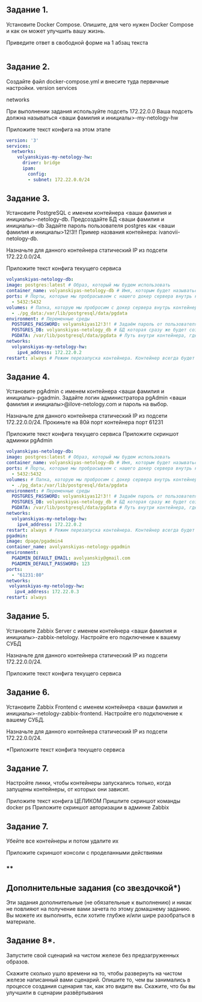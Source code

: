 ## Задание 1.
Установите Docker Compose. Опишите, для чего нужен Docker Compose и как он может улучшить вашу жизнь.

Приведите ответ в свободной форме на 1 абзац текста

```

```


## Задание 2.
Создайте файл docker-compose.yml и внесите туда первичные настройки. version services

networks

При выполнении задания используйте подсеть 172.22.0.0 Ваша подсеть должна называться <ваши фамилия и инициалы>-my-netology-hw

Приложите текст конфига на этом этапе

```yaml
version: '3'
services:
  networks:
    volyanskiyas-my-netology-hw:
      driver: bridge
      ipam:
        config:
        - subnet: 172.22.0.0/24
```

## Задание 3.
Установите PostgreSQL с именем контейнера <ваши фамилия и инициалы>-netology-db. Предсоздайте БД <ваши фамилия и инициалы>-db Задайте пароль пользователя postgres как <ваши фамилия и инициалы>12!3!! Пример названия контейнера: ivanovii-netology-db.

Назначьте для данного контейнера статический IP из подсети 172.22.0.0/24.

Приложите текст конфига текущего сервиса

```yaml
volyanskiyas-netology-db:
image: postgres:latest # Образ, который мы будем использовать
container_name: volyanskiyas-netology-db # Имя, которым будет называться наш контейнер
ports: # Порты, которые мы пробрасываем с нашего докер сервера внутрь контейнера
  - 5432:5432
volumes: # Папка, которую мы пробросим с докер сервера внутрь контейнера
  - ./pg_data:/var/lib/postgresql/data/pgdata
environment: # Переменные среды
  POSTGRES_PASSWORD: volyanskiyas12!3!! # Задаём пароль от пользователя postgres
  POSTGRES_DB: volyanskiyas-netology_db # БД которая сразу же будет создана
  PGDATA: /var/lib/postgresql/data/pgdata # Путь внутри контейнера, где будет папка pgdata
networks:
  volyanskiyas-my-netology-hw:
    ipv4_address: 172.22.0.2
restart: always # Режим перезапуска контейнера. Контейнер всегда будет перезапускаться
```

## Задание 4.
Установите pgAdmin с именем контейнера <ваши фамилия и инициалы>-pgadmin. Задайте логин администратора pgAdmin <ваши фамилия и инициалы>@ilove-netology.com и пароль на выбор.

Назначьте для данного контейнера статический IP из подсети 172.22.0.0/24. Прокиньте на 80й порт контейнера порт 61231

Приложите текст конфига текущего сервиса Приложите скриншот админки pgAdmin

```yaml
volyanskiyas-netology-db:
image: postgres:latest # Образ, который мы будем использовать
container_name: volyanskiyas-netology-db # Имя, которым будет называться наш контейнер
ports: # Порты, которые мы пробрасываем с нашего докер сервера внутрь контейнера
  - 5432:5432
volumes: # Папка, которую мы пробросим с докер сервера внутрь контейнера
  - ./pg_data:/var/lib/postgresql/data/pgdata
environment: # Переменные среды
  POSTGRES_PASSWORD: volyanskiyas12!3!! # Задаём пароль от пользователя postgres
  POSTGRES_DB: volyanskiyas-netology_db # БД которая сразу же будет создана
  PGDATA: /var/lib/postgresql/data/pgdata # Путь внутри контейнера, где будет папка pgdata
networks:
  volyanskiyas-my-netology-hw:
    ipv4_address: 172.22.0.2
restart: always # Режим перезапуска контейнера. Контейнер всегда будет перезапускаться
pgadmin:
image: dpage/pgadmin4
container_name: avolyanskiyas-netology-pgadmin    
environment:
  PGADMIN_DEFAULT_EMAIL: avolyanskiy@gmail.com     
  PGADMIN_DEFAULT_PASSWORD: 123    
ports:      
  - "61231:80"    
networks:      
 volyanskiyas-my-netology-hw:        
   ipv4_address: 172.22.0.3    
restart: always
```




## Задание 5.
Установите Zabbix Server с именем контейнера <ваши фамилия и инициалы>-zabbix-netology. Настройте его подключение к вашему СУБД

Назначьте для данного контейнера статический IP из подсети 172.22.0.0/24.

Приложите текст конфига текущего сервиса

## Задание 6.
Установите Zabbix Frontend с именем контейнера <ваши фамилия и инициалы>-netology-zabbix-frontend. Настройте его подключение к вашему СУБД.

Назначьте для данного контейнера статический IP из подсети 172.22.0.0/24.

*Приложите текст конфига текущего сервиса

## Задание 7.
Настройте линки, чтобы контейнеры запускались только, когда запущены контейнеры, от которых они зависят.

Приложите текст конфига ЦЕЛИКОМ Пришлите скриншот команды docker ps Приложите скриншот авторизации в админке Zabbix

## Задание 7.
Убейте все контейнеры и потом удалите их

Приложите скриншот консоли с проделанными действиями

### **

## Дополнительные задания (со звездочкой*)
Эти задания дополнительные (не обязательные к выполнению) и никак не повлияют на получение вами зачета по этому домашнему заданию. Вы можете их выполнить, если хотите глубже и/или шире разобраться в материале.

## Задание 8*.
Запустите свой сценарий на чистом железе без предзагруженных образов.

Скажите сколько ушло времени на то, чтобы развернуть на чистом железе написанный вами сценарий. Опишите то, чем вы занимались в процессе создания сценария так, как это видите вы. Скажите, что бы вы улучшили в сценарии развёртывания